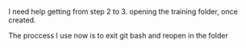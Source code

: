 I need help getting from step 2 to 3. opening the training folder, once created. 

The proccess I use now is to exit git bash and reopen in the folder